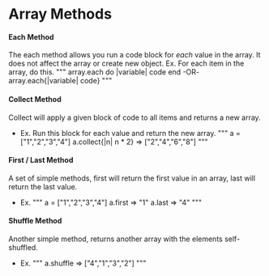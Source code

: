 # Array Methods


#### Each Method
The each method allows you run a code block for *each* value in the array. It does not affect the array or create new object.
Ex. For each item in the array, do this.
"""
array.each do |variable|
code
end
-OR-
array.each{|variable| code}
"""

#### Collect Method
Collect will apply a given block of code to all items and returns a new array.
- Ex. Run this block for each value and return the new array.
"""
a = ["1","2","3","4"]
a.collect{|n| n * 2}
=> ["2","4","6","8"]
"""
#### First / Last Method
A set of simple methods, first will return the first value in an array, last will return the last value.
- Ex.
"""
a = ["1","2","3","4"]
a.first => "1"
a.last => "4"
"""

#### Shuffle Method
Another simple method, returns another array with the elements self-shuffled.
- Ex.
"""
a.shuffle => ["4","1","3","2"]
"""
